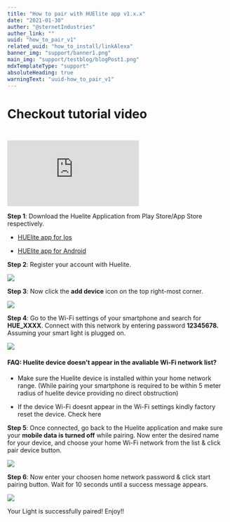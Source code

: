```yaml
---
title: "How to pair with HUElite app v1.x.x"
date: "2021-01-30"
auther: "@sternetIndustries"
auther_link: ""
uuid: "how_to_pair_v1"
related_uuid: "how_to_install/linkAlexa"
banner_img: "support/banner1.png"
main_img: "support/testblog/blogPost1.png"
mdxTemplateType: "support"
absoluteHeading: true
warningText: "uuid-how_to_pair_v1"
---
```


# Checkout tutorial video

<iframe src="https://www.youtube.com/embed/pUpazjj4Gnc" frameborder="0" allowfullscreen ng-show="showvideo" style="margin-top:25px;"></iframe>

**Step 1**: Download the Huelite Application from Play Store/App Store respectively.

- [HUElite app for Ios](https://apps.apple.com/in/app/huelite/id1556187847)

- [HUElite app for Android](https://play.google.com/store/apps/details?id=com.sternet.huelite)

**Step 2**: Register your account with Huelite.

![](./howToPair/img1.png)

**Step 3**: Now click the **add device** icon on the top right-most corner.

![](./howToPair/img2.png)

**Step 4**: Go to the Wi-Fi settings of your smartphone and search for **HUE_XXXX**. Connect with this network by entering password **12345678.** Assuming your smart light is plugged on.

![](./howToPair/img3.jpg)

<NoteBox compId="faq_devicenotvisible1_v1" heading="Troubleshoot">

 <h4 style={{ marginTop: 10, marginBottom: 10 }}>
        FAQ: Huelite device doesn't appear in the avaliable Wi-Fi network list?
      </h4>
      <ul>
        <li>
          <p>
            Make sure the Huelite device is installed within your home network
            range. (While pairing your smartphone is required to be within 5
            meter radius of huelite device providing no direct obstruction)
          </p>
        </li>
        <li>
          <p>
            If the device Wi-Fi doesnt appear in the Wi-Fi settings kindly
            factory reset the device. Check <Link to="/faq/howtoreset">here</Link>
          </p>
        </li>
      </ul>
</NoteBox>

**Step 5**: Once connected, go back to the Huelite application and make sure your **mobile data is turned off** while pairing. Now enter the desired name for your device, and choose your home Wi-Fi network from the list &amp; click pair device button.

![](./howToPair/img4.png)

**Step 6**: Now enter your choosen home network password &amp; click start pairing button. Wait for 10 seconds until a success message appears.

![](./howToPair/img5.png)

Your Light is successfully paired! Enjoy!!

